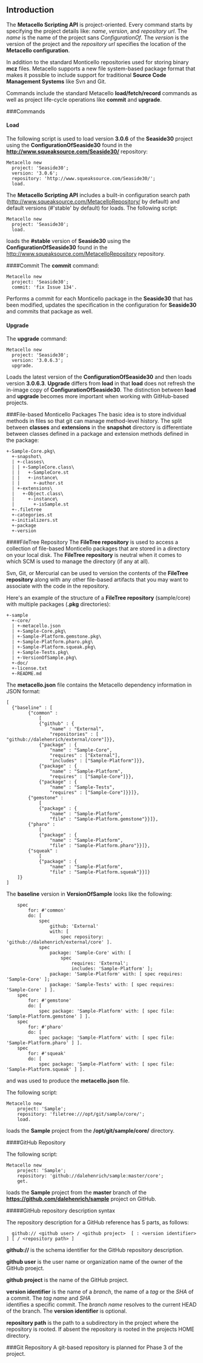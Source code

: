 ## Introduction
The **Metacello Scripting API** is project-oriented. Every command starts by specifying the project details like: *name*, 
*version*, 
and *repository url*. The *name* is the name of the project sans *ConfigurationOf*. The *version* 
is the version of the project and the *repository url* specifies the location of the **Metacello configuration**. 

In addition to the standard Monticello repositories used for storing binary **mcz** files. Metacello supports 
a new file system-based package format that makes it possible to include support 
for traditional **Source Code Management Systems** like Svn and Git.

Commands include the standard Metacello **load/fetch/record** commands as well as 
project life-cycle operations like **commit** and **upgrade**. 

###Commands
#### Load
The following script is used to load version **3.0.6** of the **Seaside30** project using the 
**ConfigurationOfSeaside30** found in the **http://www.squeaksource.com/Seaside30/** repository:

```Smalltalk
Metacello new
  project: 'Seaside30';
  version: '3.0.6';
  repository: 'http://www.squeaksource.com/Seaside30/';
  load.
```

The **Metacello Scripting API** includes a built-in configuration search path 
(http://www.squeaksource.com/MetacelloRepository/ by default) and default versions (#'stable' by default) for 
loads. The following script:

```Smalltalk
Metacello new
  project: 'Seaside30';
  load.
```

loads the **#stable** version of **Seaside30** using the **ConfigurationOfSeaside30** found in 
the http://www.squeaksource.com/MetacelloRepository repository.


####Commit
The **commit** command:

```Smalltalk
Metacello new
  project: 'Seaside30';
  commit: 'fix Issue 134'.
```

Performs a commit for each Monticello package in the **Seaside30** that has been modified, updates 
the specification in the configuration for **Seaside30** and commits that package as well.

#### Upgrade
The **upgrade** command:

```Smalltalk
Metacello new
  project: 'Seaside30';
  version: '3.0.6.3';
  upgrade.
```

Loads the latest version of the **ConfigurationOfSeaside30** and then loads version **3.0.6.3**. **Upgrade** 
differs from **load** in that **load** does not refresh the in-image copy of **ConfigurationOfSeaside30**. 
The distinction between **load** and **upgrade** becomes more important when working with GitHub-based projects.

###File-based Monticello Packages
The basic idea is to store individual methods in files so that git can manage method-level history. 
The split between **classes** and **extensions** in the **snapshot** directory is differentiate between 
classes defined in a package and extension methods defined in the package:

```
+-Sample-Core.pkg\
  +-snapshot\
  | +-classes\
  | | +-SampleCore.class\
  | |   +-SampleCore.st
  | |   +-instance\
  | |     +-author.st
  | +-extensions\
  |   +-Object.class\
  |     +-instance\
  |       +-isSample.st
  +-.filetree
  +-categories.st
  +-initializers.st
  +-package
  +-version
```

####FileTree Repository
The **FileTree repository** is used to access a collection of file-based Monticello packages that are 
stored in a directory on your local disk. The **FileTree repository** is neutral when it comes to which SCM is used
to manage the directory (if any at all). 

Svn, Git, or Mercurial can be used to version the contents of the 
**FileTree repository** along with any other file-based artifacts that you may want to associate with the code in the
repository.

Here's an example of the structure of a **FileTree repository** (sample/core) with multiple packages (**.pkg** directories):

```
+-sample
  +-core/
  | +-metacello.json
  | +-Sample-Core.pkg\
  | +-Sample-Platform.gemstone.pkg\
  | +-Sample-Platform.pharo.pkg\
  | +-Sample-Platform.squeak.pkg\
  | +-Sample-Tests.pkg\
  | +-VersionOfSample.pkg\
  +-doc/
  +-license.txt
  +-README.md
```

The **metacello.json** file contains the Metacello dependency information in JSON format:

```
[
  {"baseline" : [
		{"common" : 
			[
			{"github" : {
				"name" : "External",
				"repositories" : [ "github://dalehenrich/external/core"]}},
			{"package" : {
				"name" : "Sample-Core",
				"requires" : ["External"],
				"includes" : ["Sample-Platform"]}},
			{"package" : {
				"name" : "Sample-Platform",
				"requires" : ["Sample-Core"]}},
			{"package" : {
				"name" : "Sample-Tests",
				"requires" : ["Sample-Core"]}}]},
		{"gemstone" : 
			[
			{"package" : {
				"name" : "Sample-Platform",
				"file" : "Sample-Platform.gemstone"}}]},
		{"pharo" : 
			[
			{"package" : {
				"name" : "Sample-Platform",
				"file" : "Sample-Platform.pharo"}}]},
		{"squeak" : 
			[
			{"package" : {
				"name" : "Sample-Platform",
				"file" : "Sample-Platform.squeak"}}]}
	]}
]
```
The **baseline** version in **VersionOfSample** looks like the following:

```
    spec
        for: #'common'
        do: [ 
            spec
                github: 'External'
                with: [ 
                    spec repository: 'github://dalehenrich/external/core' ].
            spec
                package: 'Sample-Core' with: [ 
                    spec
                        requires: 'External';
                        includes: 'Sample-Platform' ]; 
                package: 'Sample-Platform' with: [ spec requires: 'Sample-Core' ];
                package: 'Sample-Tests' with: [ spec requires: 'Sample-Core' ] ].
    spec
        for: #'gemstone'
        do: [ 
            spec package: 'Sample-Platform' with: [ spec file: 'Sample-Platform.gemstone' ] ].
    spec
        for: #'pharo'
        do: [ 
            spec package: 'Sample-Platform' with: [ spec file: 'Sample-Platform.pharo' ] ].
    spec
        for: #'squeak'
        do: [ 
            spec package: 'Sample-Platform' with: [ spec file: 'Sample-Platform.squeak' ] ].
```

and was used to produce the **metacello.json** file.

The following script:

```Smalltalk
Metacello new
    project: 'Sample';
    repository: 'filetree:///opt/git/sample/core/';
    load.
```

loads the **Sample** project from the **/opt/git/sample/core/** directory.

####GitHub Repository

The following script:

```Smalltalk
Metacello new
    project: 'Sample';
    repository: 'github://dalehenrich/sample:master/core';
    get.
```

loads the **Sample** project from the **master** branch of the **https://github.com/dalehenrich/sample** project on GitHub.

#####GitHub repository description syntax

The repository description for a GitHub reference has 5 parts, as follows:

```
  github:// <github user> / <github project>  [ : <version identifier> ] [ / <repository path> ]
```

**github://** is the schema identifier for the GitHub repository description.

**github user** is the user name or organization name of the owner of the GitHub proejct.

**github project** is the name of the GitHub project.

**version identifier** is the name of a *branch*, the name of a *tag* or the *SHA* of a commit. The *tag name* and *SHA*  
identifies a specific commit. The *branch name* resolves to the current HEAD of the branch. The **version identifier** is 
optional. 

**repository path** is the path to a subdirectory in the project where the repository is rooted. If absent the repository 
is rooted in the projects HOME directory.


###Git Repository
A git-based repository is planned for Phase 3 of the project.